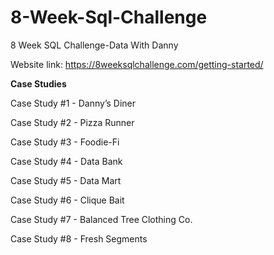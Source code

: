 # 8-Week-Sql-Challenge
8 Week SQL Challenge-Data With Danny

Website link: https://8weeksqlchallenge.com/getting-started/

**Case Studies**

Case Study #1 - Danny’s Diner

Case Study #2 - Pizza Runner

Case Study #3 - Foodie-Fi

Case Study #4 - Data Bank

Case Study #5 - Data Mart

Case Study #6 - Clique Bait

Case Study #7 - Balanced Tree Clothing Co.

Case Study #8 - Fresh Segments
